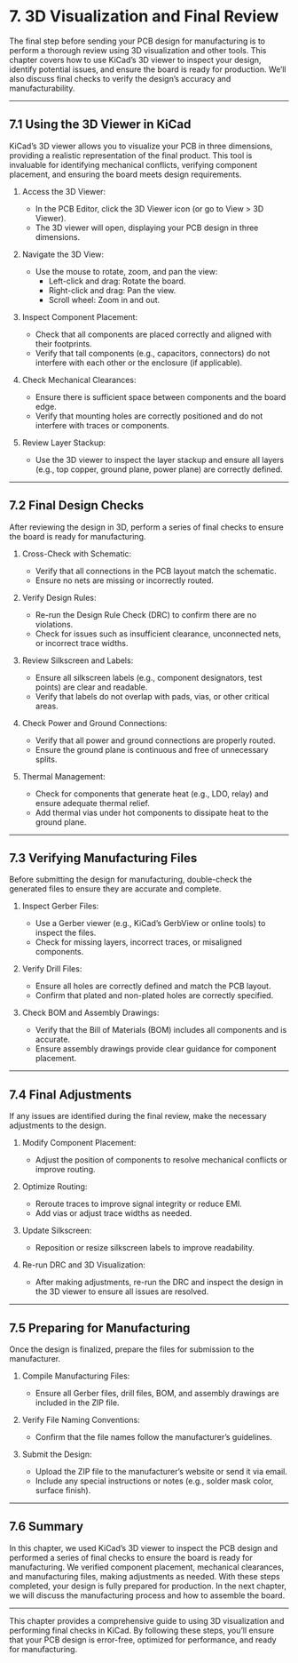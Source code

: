 # 7. 3D Visualization and Final Review

The final step before sending your PCB design for manufacturing is to perform a thorough review using 3D visualization and other tools. This chapter covers how to use KiCad’s 3D viewer to inspect your design, identify potential issues, and ensure the board is ready for production. We’ll also discuss final checks to verify the design’s accuracy and manufacturability.

---

## 7.1 Using the 3D Viewer in KiCad
KiCad’s 3D viewer allows you to visualize your PCB in three dimensions, providing a realistic representation of the final product. This tool is invaluable for identifying mechanical conflicts, verifying component placement, and ensuring the board meets design requirements.

1. Access the 3D Viewer:
   - In the PCB Editor, click the 3D Viewer icon (or go to View > 3D Viewer).
   - The 3D viewer will open, displaying your PCB design in three dimensions.

2. Navigate the 3D View:
   - Use the mouse to rotate, zoom, and pan the view:
     - Left-click and drag: Rotate the board.
     - Right-click and drag: Pan the view.
     - Scroll wheel: Zoom in and out.

3. Inspect Component Placement:
   - Check that all components are placed correctly and aligned with their footprints.
   - Verify that tall components (e.g., capacitors, connectors) do not interfere with each other or the enclosure (if applicable).

4. Check Mechanical Clearances:
   - Ensure there is sufficient space between components and the board edge.
   - Verify that mounting holes are correctly positioned and do not interfere with traces or components.

5. Review Layer Stackup:
   - Use the 3D viewer to inspect the layer stackup and ensure all layers (e.g., top copper, ground plane, power plane) are correctly defined.

---

## 7.2 Final Design Checks
After reviewing the design in 3D, perform a series of final checks to ensure the board is ready for manufacturing.

1. Cross-Check with Schematic:
   - Verify that all connections in the PCB layout match the schematic.
   - Ensure no nets are missing or incorrectly routed.

2. Verify Design Rules:
   - Re-run the Design Rule Check (DRC) to confirm there are no violations.
   - Check for issues such as insufficient clearance, unconnected nets, or incorrect trace widths.

3. Review Silkscreen and Labels:
   - Ensure all silkscreen labels (e.g., component designators, test points) are clear and readable.
   - Verify that labels do not overlap with pads, vias, or other critical areas.

4. Check Power and Ground Connections:
   - Verify that all power and ground connections are properly routed.
   - Ensure the ground plane is continuous and free of unnecessary splits.

5. Thermal Management:
   - Check for components that generate heat (e.g., LDO, relay) and ensure adequate thermal relief.
   - Add thermal vias under hot components to dissipate heat to the ground plane.

---

## 7.3 Verifying Manufacturing Files
Before submitting the design for manufacturing, double-check the generated files to ensure they are accurate and complete.

1. Inspect Gerber Files:
   - Use a Gerber viewer (e.g., KiCad’s GerbView or online tools) to inspect the files.
   - Check for missing layers, incorrect traces, or misaligned components.

2. Verify Drill Files:
   - Ensure all holes are correctly defined and match the PCB layout.
   - Confirm that plated and non-plated holes are correctly specified.

3. Check BOM and Assembly Drawings:
   - Verify that the Bill of Materials (BOM) includes all components and is accurate.
   - Ensure assembly drawings provide clear guidance for component placement.

---

## 7.4 Final Adjustments
If any issues are identified during the final review, make the necessary adjustments to the design.

1. Modify Component Placement:
   - Adjust the position of components to resolve mechanical conflicts or improve routing.

2. Optimize Routing:
   - Reroute traces to improve signal integrity or reduce EMI.
   - Add vias or adjust trace widths as needed.

3. Update Silkscreen:
   - Reposition or resize silkscreen labels to improve readability.

4. Re-run DRC and 3D Visualization:
   - After making adjustments, re-run the DRC and inspect the design in the 3D viewer to ensure all issues are resolved.

---

## 7.5 Preparing for Manufacturing
Once the design is finalized, prepare the files for submission to the manufacturer.

1. Compile Manufacturing Files:
   - Ensure all Gerber files, drill files, BOM, and assembly drawings are included in the ZIP file.

2. Verify File Naming Conventions:
   - Confirm that the file names follow the manufacturer’s guidelines.

3. Submit the Design:
   - Upload the ZIP file to the manufacturer’s website or send it via email.
   - Include any special instructions or notes (e.g., solder mask color, surface finish).

---

## 7.6 Summary
In this chapter, we used KiCad’s 3D viewer to inspect the PCB design and performed a series of final checks to ensure the board is ready for manufacturing. We verified component placement, mechanical clearances, and manufacturing files, making adjustments as needed. With these steps completed, your design is fully prepared for production. In the next chapter, we will discuss the manufacturing process and how to assemble the board.

---

This chapter provides a comprehensive guide to using 3D visualization and performing final checks in KiCad. By following these steps, you’ll ensure that your PCB design is error-free, optimized for performance, and ready for manufacturing.